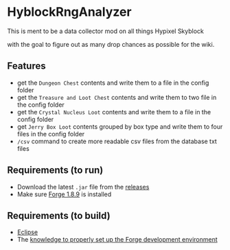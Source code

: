# HyblockRngAnalyzer

This is ment to be a data collector mod on all things Hypixel Skyblock 

with the goal to figure out as many drop chances as possible for the wiki.

## Features

- get the `Dungeon Chest` contents and write them to a file in the config folder
- get the `Treasure and Loot Chest` contents and write them to two file in the config folder
- get the `Crystal Nucleus Loot` contents and write them to a file in the config folder
- get `Jerry Box Loot` contents grouped by box type and write them to four files in the config folder
- `/csv` command to create more readable csv files from the database txt files

## Requirements (to run)

- Download the latest `.jar` file from the [releases](https://github.com/doej1367/HyblockRngAnalyzer/releases)
- Make sure [Forge 1.8.9](https://files.minecraftforge.net/net/minecraftforge/forge/index_1.8.9.html) is installed

## Requirements (to build)

- [Eclipse](https://www.eclipse.org/downloads/)
- The [knowledge to properly set up the Forge development environment](https://hypixel.net/threads/guide-how-to-start-create-coding-minecraft-forge-mods.551741/#post-5352380)
